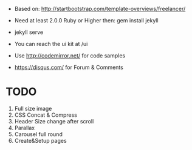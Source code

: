 * Based on: http://startbootstrap.com/template-overviews/freelancer/
* Need at least 2.0.0 Ruby or Higher then: gem install jekyll
* jekyll serve

* You can reach the ui kit at /ui
* Use http://codemirror.net/ for code samples
* https://disqus.com/ for Forum & Comments

# TODO

1. Full size image
2. CSS Concat & Compress
3. Header Size change after scroll
4. Parallax
5. Carousel full round
6. Create&Setup pages
